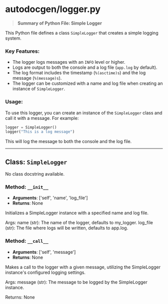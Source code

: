 # autodocgen/logger.py

> **Summary of Python File: Simple Logger**

This Python file defines a class `SimpleLogger` that creates a simple logging system. 

### Key Features:

*   The logger logs messages with an `INFO` level or higher.
*   Logs are output to both the console and a log file (`app.log` by default).
*   The log format includes the timestamp (`%(asctime)s`) and the log message (`%(message)s`).
*   The logger can be customized with a name and log file when creating an instance of `SimpleLogger`.

### Usage:

To use this logger, you can create an instance of the `SimpleLogger` class and call it with a message. For example:

```python
logger = SimpleLogger()
logger("This is a log message")
```

This will log the message to both the console and the log file.


---


## Class: `SimpleLogger`

No class docstring available.


### Method: `__init__`
- **Arguments**: ['self', 'name', 'log_file']
- **Returns**: None

Initializes a SimpleLogger instance with a specified name and log file.

Args:
    name (str): The name of the logger, defaults to my_logger.
    log_file (str): The file where logs will be written, defaults to app.log.

### Method: `__call__`
- **Arguments**: ['self', 'message']
- **Returns**: None

Makes a call to the logger with a given message, utilizing the SimpleLogger instance's configured logging settings. 

Args:
    message (str): The message to be logged by the SimpleLogger instance.

Returns:
    None



